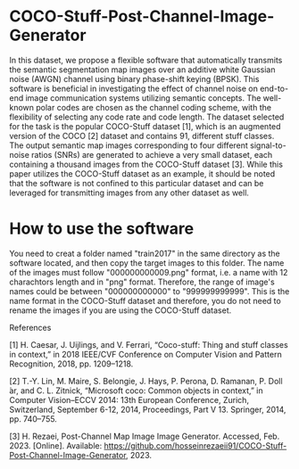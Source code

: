 # COCO-Stuff-Post-Channel-Image-Generator
In this dataset, we propose a flexible software that automatically transmits the semantic segmentation map images over an additive white Gaussian noise (AWGN) channel using binary phase-shift keying (BPSK). This software is beneficial in investigating the effect of channel noise on end-to-end image communication systems utilizing semantic concepts. The well-known polar codes are chosen as the channel coding scheme, with the flexibility of selecting any code rate and code length. The dataset selected for the task is the popular COCO-Stuff dataset [1], which is an augmented version of the COCO [2] dataset and contains $91$, different stuff classes. The output semantic map images corresponding to four different signal-to-noise ratios (SNRs) are generated to achieve a very small dataset, each containing a thousand images from the COCO-Stuff dataset [3]. While this paper utilizes the COCO-Stuff dataset as an example, it should be noted that the software is not confined to this particular dataset and can be leveraged for transmitting images from any other dataset as well.

# How to use the software
You need to creat a folder named "train2017" in the same directory as the software located, and then copy the target images to this folder. The name of the images must follow "000000000009.png" format, i.e. a name with 12 charachtors length and in "png" format. Therefore, the range of image's names could be between "000000000000" to "999999999999". This is the name format in the COCO-Stuff dataset and therefore, you do not need to rename the images if you are using the COCO-Stuff dataset.

References

[1] H. Caesar, J. Uijlings, and V. Ferrari, “Coco-stuff: Thing and stuff classes in context,” in 2018 IEEE/CVF Conference on Computer Vision and Pattern Recognition, 2018, pp. 1209–1218.

[2] T.-Y. Lin, M. Maire, S. Belongie, J. Hays, P. Perona, D. Ramanan, P. Doll ́ar, and C. L. Zitnick, “Microsoft coco: Common objects in context,” in Computer Vision–ECCV 2014: 13th European Conference, Zurich, Switzerland, September 6-12, 2014, Proceedings, Part V 13. Springer, 2014, pp. 740–755.

[3] H. Rezaei, Post-Channel Map Image Image Generator. Accessed, Feb. 2023. [Online]. Available: https://github.com/hosseinrezaeii91/COCO-Stuff-Post-Channel-Image-Generator, 2023.
